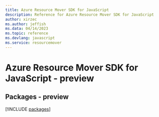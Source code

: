 ```yaml
---
title: Azure Resource Mover SDK for JavaScript
description: Reference for Azure Resource Mover SDK for JavaScript
author: xirzec
ms.author: jeffish
ms.data: 04/14/2023
ms.topic: reference
ms.devlang: javascript
ms.service: resourcemover
---
```

# Azure Resource Mover SDK for JavaScript - preview
## Packages - preview
[!INCLUDE [packages](resource-mover-index.md)]